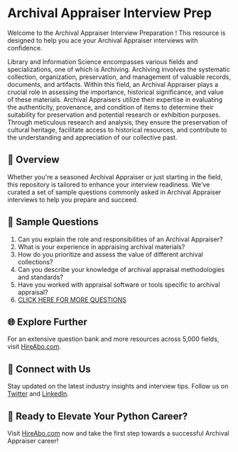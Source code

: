 # Archival Appraiser Interview Prep

Welcome to the Archival Appraiser Interview Preparation ! This resource is designed to help you ace your Archival Appraiser interviews with confidence.

Library and Information Science encompasses various fields and specializations, one of which is Archiving. Archiving involves the systematic collection, organization, preservation, and management of valuable records, documents, and artifacts. Within this field, an Archival Appraiser plays a crucial role in assessing the importance, historical significance, and value of these materials. Archival Appraisers utilize their expertise in evaluating the authenticity, provenance, and condition of items to determine their suitability for preservation and potential research or exhibition purposes. Through meticulous research and analysis, they ensure the preservation of cultural heritage, facilitate access to historical resources, and contribute to the understanding and appreciation of our collective past.

## 🚀 Overview

Whether you're a seasoned Archival Appraiser or just starting in the field, this repository is tailored to enhance your interview readiness. We've curated a set of sample questions commonly asked in Archival Appraiser interviews to help you prepare and succeed.

## 📝 Sample Questions

1. Can you explain the role and responsibilities of an Archival Appraiser?
2. What is your experience in appraising archival materials?
3. How do you prioritize and assess the value of different archival collections?
4. Can you describe your knowledge of archival appraisal methodologies and standards?
5. Have you worked with appraisal software or tools specific to archival appraisal?
6. [CLICK HERE FOR MORE QUESTIONS](https://hireabo.com/job/18_2_41/Archival%20Appraiser)

## 🌐 Explore Further

For an extensive question bank and more resources across 5,000 fields, visit [HireAbo.com](https://www.hireabo.com).

## 📱 Connect with Us

Stay updated on the latest industry insights and interview tips. Follow us on [Twitter](https://twitter.com/hireabo) and [LinkedIn](https://www.linkedin.com/in/hire-abo-3609972a8/).

## 🚀 Ready to Elevate Your Python Career?

Visit [HireAbo.com](https://www.hireabo.com) now and take the first step towards a successful Archival Appraiser career!